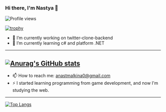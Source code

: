 ### Hi there, I'm Nastya 👋

![Profile views](https://gpvc.arturio.dev/namknf)

[![trophy](https://github-profile-trophy.vercel.app/?username=namknf&theme=onedark)](https://github.com/ryo-ma/github-profile-trophy)
- 🔭 I’m currently working on twitter-clone-backend
- 🌱 I’m currently learning c# and platform .NET
---
[![Anurag's GitHub stats](https://github-readme-stats.vercel.app/api?username=namknf)](https://github.com/anuraghazra/github-readme-stats)
---
- 📫 How to reach me: anastmalkina0@gmail.com
- ⚡ I started learning programming from game development, and now I'm studying the web.
---
[![Top Langs](https://github-readme-stats.vercel.app/api/top-langs/?username=namknf)](https://github.com/anuraghazra/github-readme-stats)
